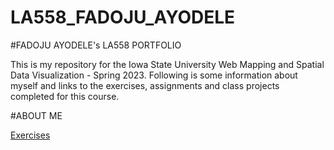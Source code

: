 # LA558_FADOJU_AYODELE
#FADOJU AYODELE's LA558 PORTFOLIO

This is my repository for the Iowa State University Web Mapping and Spatial Data Visualization - Spring 2023. 
Following is some information about myself and links to the exercises, assignments and class projects completed for this course.

#ABOUT ME

[Exercises](Exercises/Ex2b_Map.JPG)
